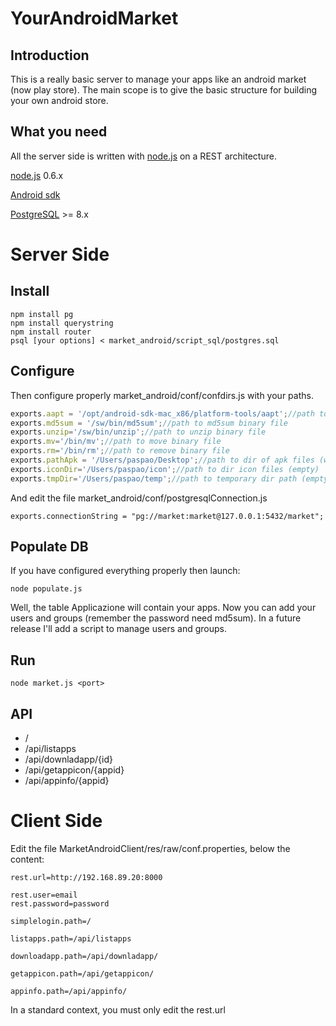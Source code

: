 YourAndroidMarket
=================

Introduction
------------

This is a really basic server to manage your apps like an android market (now play store). The main scope is to give the basic structure for building your own android store.

What you need
-------------
All the server side is written with [node.js][] on a REST architecture.


[node.js][] 0.6.x

[Android sdk][]

[PostgreSQL][] >= 8.x

Server Side
===========

Install
-------

	npm install pg
	npm install querystring
	npm install router
	psql [your options] < market_android/script_sql/postgres.sql

Configure
---------

Then configure properly market_android/conf/confdirs.js with your paths.

``` javascript
exports.aapt = '/opt/android-sdk-mac_x86/platform-tools/aapt';//path to aapt binary file
exports.md5sum = '/sw/bin/md5sum';//path to md5sum binary file
exports.unzip='/sw/bin/unzip';//path to unzip binary file
exports.mv='/bin/mv';//path to move binary file
exports.rm='/bin/rm';//path to remove binary file
exports.pathApk = '/Users/paspao/Desktop';//path to dir of apk files (with at last one apk)
exports.iconDir='/Users/paspao/icon';//path to dir icon files (empty)
exports.tmpDir='/Users/paspao/temp';//path to temporary dir path (empty)
```

And edit the file market_android/conf/postgresqlConnection.js

	exports.connectionString = "pg://market:market@127.0.0.1:5432/market";

Populate DB
-----------
If you have configured everything properly then launch:

	node populate.js

Well, the table Applicazione will contain your apps. Now you can add your users and groups (remember the password need md5sum). In a future release I'll add a script to manage users and groups.

Run
---

	node market.js <port>

API
---
* /
* /api/listapps
* /api/downladapp/{id}
* /api/getappicon/{appid}
* /api/appinfo/{appid}

Client Side
===========

Edit the file MarketAndroidClient/res/raw/conf.properties, below the content:

	rest.url=http://192.168.89.20:8000

	rest.user=email
	rest.password=password

	simplelogin.path=/

	listapps.path=/api/listapps

	downloadapp.path=/api/downladapp/

	getappicon.path=/api/getappicon/

	appinfo.path=/api/appinfo/

In a standard context, you must only edit the rest.url


[node.js]: http://nodejs.org/
[Android sdk]: http://developer.android.com/sdk/index.html
[PostgreSQL]: http://www.postgresql.org/download/